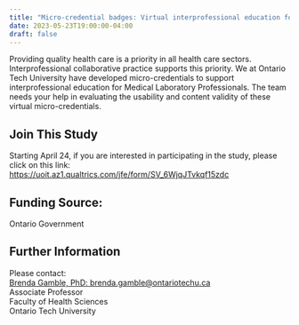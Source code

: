 ```yaml
---
title: "Micro-credential badges: Virtual interprofessional education for Medical Laboratory (ML) learners"
date: 2023-05-23T19:00:00-04:00
draft: false
---
```


Providing quality health care is a priority in all health care sectors. Interprofessional collaborative practice supports this priority. We at Ontario Tech University have developed micro-credentials to support interprofessional education for Medical Laboratory Professionals. The team needs your help in evaluating the usability and content validity of these virtual micro-credentials.

## Join This Study

Starting April 24, if you are interested in participating in the study, please click on this link: https://uoit.az1.qualtrics.com/jfe/form/SV_6WjqJTvkqf15zdc

## Funding Source:
Ontario Government

## Further Information
Please contact:\
[Brenda Gamble, PhD: brenda.gamble@ontariotechu.ca](mailto:brenda.gamble@ontariotechu.ca)\
Associate Professor\
Faculty of Health Sciences\
Ontario Tech University